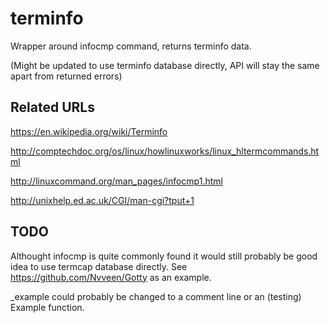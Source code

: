 terminfo
========

Wrapper around infocmp command, returns terminfo data.

(Might be updated to use terminfo database directly, API will stay the same apart from returned errors)

Related URLs
------------
https://en.wikipedia.org/wiki/Terminfo

http://comptechdoc.org/os/linux/howlinuxworks/linux_hltermcommands.html

http://linuxcommand.org/man_pages/infocmp1.html

http://unixhelp.ed.ac.uk/CGI/man-cgi?tput+1

TODO
----
Althought infocmp is quite commonly found it would still probably be good idea to use termcap database directly. See https://github.com/Nvveen/Gotty as an example.

_example could probably be changed to a comment line or an (testing) Example function.
